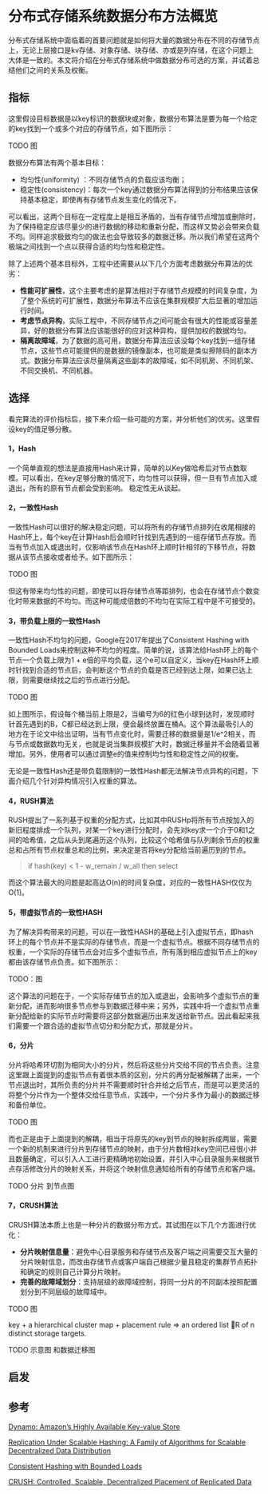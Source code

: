 # 分布式存储系统数据分布方法概览

分布式存储系统中面临着的首要问题就是如何将大量的数据分布在不同的存储节点上，无论上层接口是kv存储、对象存储、块存储、亦或是列存储，在这个问题上大体是一致的。本文将介绍在分布式存储系统中做数据分布可选的方案，并试着总结他们之间的关系及权衡。



## **指标**

这里假设目标数据是以key标识的数据块或对象，数据分布算法是要为每一个给定的key找到一个或多个对应的存储节点，如下图所示：

TODO 图

数据分布算法有两个基本目标：

- 均匀性(uniformity) ：不同存储节点的负载应该均衡；
- 稳定性(consistency)：每次一个key通过数据分布算法得到的分布结果应该保持基本稳定，即使再有存储节点发生变化的情况下。

可以看出，这两个目标在一定程度上是相互矛盾的，当有存储节点增加或删除时，为了保持稳定应该尽量少的进行数据的移动和重新分配，而这样又势必会带来负载不均。同样追求极致均匀的做法也会导致较多的数据迁移。所以我们希望在这两个极端之间找到一个点以获得合适的均匀性和稳定性。

除了上述两个基本目标外，工程中还需要从以下几个方面考虑数据分布算法的优劣：

- **性能可扩展性**，这个主要考虑的是算法相对于存储节点规模的时间复杂度，为了整个系统的可扩展性，数据分布算法不应该在集群规模扩大后显著的增加运行时间。
- **考虑节点异构**，实际工程中，不同存储节点之间可能会有很大的性能或容量差异，好的数据分布算法应该能很好的应对这种异构，提供加权的数据均匀。
- **隔离故障域**，为了数据的高可用，数据分布算法应该没每个key找到一组存储节点，这些节点可能提供的是数据的镜像副本，也可能是类似擦除码的副本方式。数据分布算法应该尽量隔离这些副本的故障域，如不同机房、不同机架、不同交换机、不同机器。



## **选择**

看完算法的评价指标后，接下来介绍一些可能的方案，并分析他们的优劣。这里假设key的值足够分散。

#### 1，Hash

一个简单直观的想法是直接用Hash来计算，简单的以Key做哈希后对节点数取模。可以看出，在key足够分散的情况下，均匀性可以获得，但一旦有节点加入或退出，所有的原有节点都会受到影响。 稳定性无从谈起。



#### **2，一致性Hash**

一致性Hash可以很好的解决稳定问题，可以将所有的存储节点排列在收尾相接的Hash环上，每个key在计算Hash后会顺时针找到先遇到的一组存储节点存放。而当有节点加入或退出时，仅影响该节点在Hash环上顺时针相邻的下移节点，将数据从该节点接收或者给予。如下图所示：

TODO 图

但这有带来均匀性的问题，即使可以将存储节点等距排列，也会在存储节点个数变化时带来数据的不均匀。而这种可能成倍数的不均匀在实际工程中是不可接受的。



#### **3，带负载上限的一致性Hash**

一致性Hash不均匀的问题，Google在2017年提出了Consistent Hashing with Bounded Loads来控制这种不均匀的程度。简单的说，该算法给Hash环上的每个节点一个负载上限为1 + e倍的平均负载，这个e可以自定义，当key在Hash环上顺时针找到合适的节点后，会判断这个节点的负载是否已经到达上限，如果已达上限，则需要继续找之后的节点进行分配。

TODO 图

如上图所示，假设每个桶当前上限是2，当编号为6的红色小球到达时，发现顺时针首先遇到的B，C都已经达到上限，便会最终放置在桶A。这个算法最吸引人的地方在于论文中给出证明，当有节点变化时，需要迁移的数据量是1/e^2相关，而与节点或数据数均无关，也就是说当集群规模扩大时，数据迁移量并不会随着显著增加。另外，使用者可以通过调整e的值来控制均匀性和稳定性之间的权衡。

无论是一致性Hash还是带负载限制的一致性Hash都无法解决节点异构的问题，下面介绍几个针对异构情况引入权重的算法。



#### **4，RUSH算法**

RUSH提出了一系列基于权重的分配方式，比如其中RUSHp将所有节点按加入的新旧程度排成一个队列，对某一个key进行分配时，会先对key求一个介于0和1之间的哈希值，之后从头到尾遍历这个队列，比较这个哈希值与队列剩余节点的权重总和占所有节点权重总和的比例，来决定是否将key分配给当前遍历到的节点。

> if hash(key) < 1 - w_remain / w_all then select 

而这个算法最大的问题是起高达O(n)的时间复杂度，对应的一致性HASH仅仅为O(1)。



#### **5，带虚拟节点的一致性HASH**

为了解决异构带来的问题，可以在一致性HASH的基础上引入虚拟节点，即hash环上的每个节点并不是实际的存储节点，而是一个虚拟节点。根据不同存储节点的权重，一个实际的存储节点会对应多个虚拟节点，所有落到相应虚拟节点上的key都由该存储节点负责。如下图所示：

TODO：图

这个算法的问题在于，一个实际存储节点的加入或退出，会影响多个虚拟节点的重新分配，进而影响很多节点参与到数据迁移中来；另外，实践中将一个虚拟节点重新分配给新的实际节点时需要将这部分数据遍历出来发送给新节点。因此看起来我们需要一个跟合适的虚拟节点切分和分配方式，那就是分片。



#### **6，分片**

分片将哈希环切割为相同大小的分片，然后将这些分片交给不同的节点负责。注意这里跟上面提到的虚拟节点有着很本质的区别，分片的再分配被解耦了出来，一个节点退出时，其所负责的分片并不需要顺时针合并给之后节点，而是可以更灵活的将整个分片作为一个整体交给任意节点，实践中，一个分片多作为最小的数据迁移和备份单位。

TODO 图

而也正是由于上面提到的解耦，相当于将原先的key到节点的映射拆成两层，需要一个新的机制来进行分片到存储节点的映射，由于分片数相对key空间已经很小并且数量确定，可以引入人工进行更精确地初始设置，并引入中心目录服务来根据节点存活修改分片的映射关系，并将这个映射信息通知给所有的存储节点和客户端。

TODO 分片 到节点图



#### **7，CRUSH算法**

CRUSH算法本质上也是一种分片的数据分布方式，其试图在以下几个方面进行优化：

- **分片映射信息量**：避免中心目录服务和存储节点及客户端之间需要交互大量的分片映射信息，而改由存储节点或客户端自己根据少量且稳定的集群节点拓扑和确定的规则自己计算分片映射。
- **完善的故障域划分**：支持层级的故障域控制，将同一分片的不同副本按照配置划分到不同层级的故障域中。

TODO 图

key +  a hierarchical cluster map  + placement rule => an ordered list ⃗R of n distinct storage targets.

TODO 示意图 和数据迁移图



## **启发**



## **参考**

[Dynamo: Amazon’s Highly Available Key-value Store](http://www.allthingsdistributed.com/files/amazon-dynamo-sosp2007.pdf)

[Replication Under Scalable Hashing: A Family of Algorithms for Scalable Decentralized Data Distribution](https://www.ssrc.ucsc.edu/Papers/honicky-ipdps04.pdf)

[Consistent Hashing with Bounded Loads](https://www.ssrc.ucsc.edu/Papers/honicky-ipdps04.pdf)

[CRUSH: Controlled, Scalable, Decentralized Placement of Replicated Data](https://ceph.com/wp-content/uploads/2016/08/weil-crush-sc06.pdf)